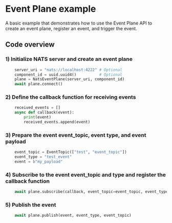 <!--
SPDX-FileCopyrightText: Copyright (c) 2024-2025 NVIDIA CORPORATION & AFFILIATES. All rights reserved.
SPDX-License-Identifier: Apache-2.0

Licensed under the Apache License, Version 2.0 (the "License");
you may not use this file except in compliance with the License.
You may obtain a copy of the License at

http://www.apache.org/licenses/LICENSE-2.0

Unless required by applicable law or agreed to in writing, software
distributed under the License is distributed on an "AS IS" BASIS,
WITHOUT WARRANTIES OR CONDITIONS OF ANY KIND, either express or implied.
See the License for the specific language governing permissions and
limitations under the License.
-->

# Event Plane example

A basic example that demonstrates how to use the Event Plane API to create an event plane, register an event, and trigger the event.

## Code overview

### 1) Initialize NATS server and create an event plane
```python
    server_uri = "nats://localhost:4222" # Optional
    component_id = uuid.uuid4()          # Optional
    plane = NatsEventPlane(server_uri, component_id)
    await plane.connect()
```

### 2) Define the callback function for receiving events
```python
    received_events = []
    async def callback(event):
        print(event)
        received_events.append(event)
```

### 3) Prepare the event event_topic, event type, and event payload
```python
    event_topic = EventTopic(["test", "event_topic"])
    event_type = "test_event"
    event = b"my_payload"
```

### 4) Subscribe to the event event_topic and type and register the callback function
```python
    await plane.subscribe(callback, event_topic=event_topic, event_type=event_type)
```

### 5) Publish the event
```python
    await plane.publish(event, event_type, event_topic)
```
